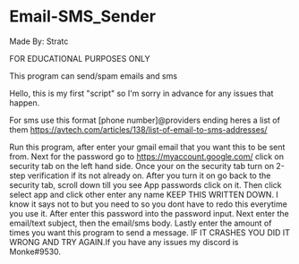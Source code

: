 # Email-SMS_Sender
Made By: Stratc

FOR EDUCATIONAL PURPOSES ONLY

This program can send/spam emails and sms

Hello, this is my first "script" so I'm sorry in advance for any issues that happen.

For sms use this format [phone number]@providers ending heres a list of them https://avtech.com/articles/138/list-of-email-to-sms-addresses/


Run this program, after enter your gmail email that you want this to be sent from.
Next for the password go to https://myaccount.google.com/ click on security tab on the left hand side. Once your on the security tab turn on 2-step verification if its not already on. After you turn it on go back to the security tab, scroll down till you see App passwords click on it. Then click select app and click other enter any name KEEP THIS WRITTEN DOWN. I know it says not to but you need to so you dont have to redo this everytime you use it. After enter this password into the password input. Next enter the email/text subject, then the email/sms body. Lastly enter the amount of times you want this program to send a message. IF IT CRASHES YOU DID IT WRONG AND TRY AGAIN.If you have any issues my discord is Monke#9530.

